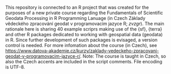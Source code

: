 This repository is connected to an R project that was created for the purposes of a new private course regarding the Fundamentals of Scientific Geodata Processing in R Programming Lanuage (in Czech Základy vědeckého zpracování geodat v programovacím jazyce R; _zvzgr_). The main rationale here is sharing 40 example scriprs making use of the {sf}, {terra} and other R packages dedicated to working with geospatial data (geodata) in R. Since further development of such packages is evisaged, a version control is needed. For more infomation about the course (in Czech), see https://www.datova-akademie.cz/kurzy/zaklady-vedeckeho-zpracovani-geodat-v-programovacim-jazyce-r/.
Note: The course is taught in Czech, so also the Czech accents are included in the script comments. File encoding is UTF-8.
